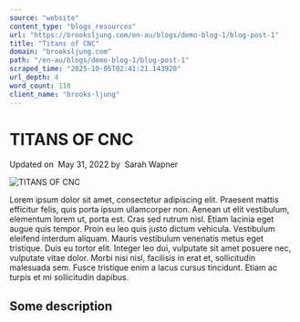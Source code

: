 ```yaml
---
source: "website"
content_type: "blogs_resources"
url: "https://brooksljung.com/en-au/blogs/demo-blog-1/blog-post-1"
title: "Titans of CNC"
domain: "brooksljung.com"
path: "/en-au/blogs/demo-blog-1/blog-post-1"
scraped_time: "2025-10-05T02:41:21.143920"
url_depth: 4
word_count: 110
client_name: "brooks-ljung"
---
```


# TITANS OF CNC

Updated on  May 31, 2022 by  Sarah Wapner

![TITANS OF CNC](//brooksljung.com/cdn/shop/articles/Screenshot_2022-05-31_121704.jpg?v=1654027028&width=2200)

Lorem ipsum dolor sit amet, consectetur adipiscing elit. Praesent mattis efficitur felis, quis porta ipsum ullamcorper non. Aenean ut elit vestibulum, elementum lorem ut, porta est. Cras sed rutrum nisl. Etiam lacinia eget augue quis tempor. Proin eu leo quis justo dictum vehicula. Vestibulum eleifend interdum aliquam. Mauris vestibulum venenatis metus eget tristique. Duis eu tortor elit. Integer leo dui, vulputate sit amet posuere nec, vulputate vitae dolor. Morbi nisi nisl, facilisis in erat et, sollicitudin malesuada sem. Fusce tristique enim a lacus cursus tincidunt. Etiam ac turpis et mi sollicitudin dapibus.

## Some description